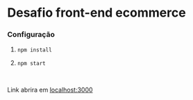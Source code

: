 # Desafio front-end ecommerce

### Configuração

1. ``npm install``

2. ``npm start``

<br />

Link abrira em [localhost:3000](http://localhost:3000/)


